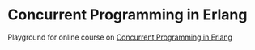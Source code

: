 # Concurrent Programming in Erlang
Playground for online course on [Concurrent Programming in Erlang](https://www.futurelearn.com/courses/concurrent-programming-erlang)
